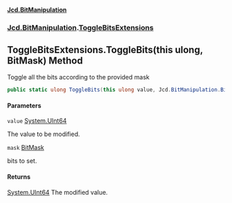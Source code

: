 #### [Jcd.BitManipulation](index.md 'index')
### [Jcd.BitManipulation](Jcd.BitManipulation.md 'Jcd.BitManipulation').[ToggleBitsExtensions](Jcd.BitManipulation.ToggleBitsExtensions.md 'Jcd.BitManipulation.ToggleBitsExtensions')

## ToggleBitsExtensions.ToggleBits(this ulong, BitMask) Method

Toggle all the bits according to the provided mask

```csharp
public static ulong ToggleBits(this ulong value, Jcd.BitManipulation.BitMask mask);
```
#### Parameters

<a name='Jcd.BitManipulation.ToggleBitsExtensions.ToggleBits(thisulong,Jcd.BitManipulation.BitMask).value'></a>

`value` [System.UInt64](https://docs.microsoft.com/en-us/dotnet/api/System.UInt64 'System.UInt64')

The value to be modified.

<a name='Jcd.BitManipulation.ToggleBitsExtensions.ToggleBits(thisulong,Jcd.BitManipulation.BitMask).mask'></a>

`mask` [BitMask](Jcd.BitManipulation.BitMask.md 'Jcd.BitManipulation.BitMask')

bits to set.

#### Returns

[System.UInt64](https://docs.microsoft.com/en-us/dotnet/api/System.UInt64 'System.UInt64')
The modified value.